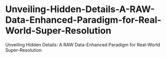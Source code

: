 # Unveiling-Hidden-Details-A-RAW-Data-Enhanced-Paradigm-for-Real-World-Super-Resolution
Unveiling Hidden Details: A RAW Data-Enhanced Paradigm for Real-World Super-Resolution
